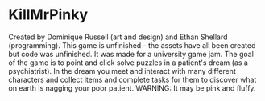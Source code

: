 # KillMrPinky
Created by Dominique Russell (art and design) and Ethan Shellard (programming). This game is unfinished - the assets have all been created but code was unfinished. It was made for a university game jam.
The goal of the game is to point and click solve puzzles in a patient's dream (as a psychiatrist). In the dream you meet and interact with many different characters and collect items and complete tasks for them to discover what on earth is nagging your poor patient. WARNING: It may be pink and fluffy.
